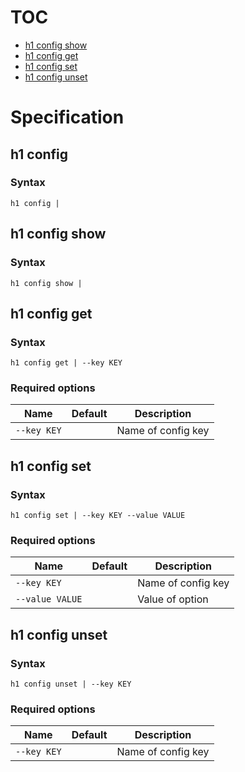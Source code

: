 # TOC

* [h1 config show](#h1-config-show)
* [h1 config get](#h1-config-get)
* [h1 config set](#h1-config-set)
* [h1 config unset](#h1-config-unset)


# Specification

## h1 config

### Syntax

```h1 config | ```

## h1 config show

### Syntax

```h1 config show | ```

## h1 config get

### Syntax

```h1 config get | --key KEY```

### Required options

| Name | Default | Description | 
| ---- | ------- | ----------- |
| ```--key KEY``` |  | Name of config key |

## h1 config set

### Syntax

```h1 config set | --key KEY --value VALUE```

### Required options

| Name | Default | Description | 
| ---- | ------- | ----------- |
| ```--key KEY``` |  | Name of config key |
| ```--value VALUE``` |  | Value of option |

## h1 config unset

### Syntax

```h1 config unset | --key KEY```

### Required options

| Name | Default | Description | 
| ---- | ------- | ----------- |
| ```--key KEY``` |  | Name of config key |

